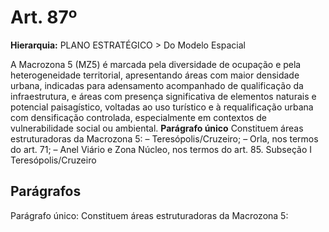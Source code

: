 # Art. 87º

**Hierarquia:** PLANO ESTRATÉGICO > Do Modelo Espacial

A Macrozona 5 (MZ5) é marcada pela diversidade de ocupação e pela heterogeneidade territorial, apresentando áreas com maior densidade urbana, indicadas para adensamento acompanhado de qualificação da infraestrutura, e áreas com presença significativa de elementos naturais e potencial paisagístico, voltadas ao uso turístico e à requalificação urbana com densificação controlada, especialmente em contextos de vulnerabilidade social ou ambiental.
**Parágrafo único** Constituem áreas estruturadoras da Macrozona 5:
– Teresópolis/Cruzeiro;
– Orla, nos termos do art. 71;
– Anel Viário e Zona Núcleo, nos termos do art. 85.
Subseção I Teresópolis/Cruzeiro

## Parágrafos
Parágrafo único: Constituem áreas estruturadoras da Macrozona 5:




